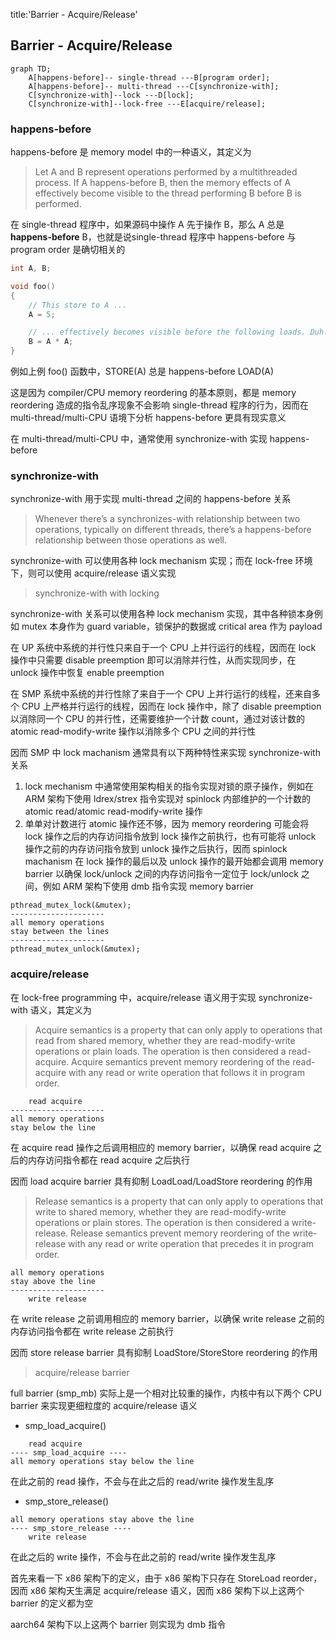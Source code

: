 title:'Barrier - Acquire/Release'
## Barrier - Acquire/Release

```mermaid
graph TD;
    A[happens-before]-- single-thread ---B[program order];
    A[happens-before]-- multi-thread ---C[synchronize-with];
    C[synchronize-with]--lock ---D[lock];
    C[synchronize-with]--lock-free ---E[acquire/release];
```


### happens-before

happens-before 是 memory model 中的一种语义，其定义为

> Let A and B represent operations performed by a multithreaded process. If A happens-before B, then the memory effects of A effectively become visible to the thread performing B before B is performed.


在 single-thread 程序中，如果源码中操作 A 先于操作 B，那么 A 总是 **happens-before** B，也就是说single-thread 程序中 happens-before 与 program order 是确切相关的

```c
int A, B;

void foo()
{
    // This store to A ...
    A = 5;

    // ... effectively becomes visible before the following loads. Duh!
    B = A * A;
}
```

例如上例 foo() 函数中，STORE(A) 总是 happens-before LOAD(A)

这是因为 compiler/CPU memory reordering 的基本原则，都是 memory reordering 造成的指令乱序现象不会影响 single-thread 程序的行为，因而在 multi-thread/multi-CPU 语境下分析 happens-before 更具有现实意义

在 multi-thread/multi-CPU 中，通常使用 synchronize-with 实现 happens-before



### synchronize-with

synchronize-with 用于实现 multi-thread 之间的 happens-before 关系

> Whenever there’s a synchronizes-with relationship between two operations, typically on different threads, there’s a happens-before relationship between those operations as well.


synchronize-with 可以使用各种 lock mechanism 实现；而在 lock-free 环境下，则可以使用 acquire/release 语义实现


> synchronize-with with locking

synchronize-with 关系可以使用各种 lock mechanism 实现，其中各种锁本身例如 mutex 本身作为 guard variable，锁保护的数据或 critical area 作为 payload


在 UP 系统中系统的并行性只来自于一个 CPU 上并行运行的线程，因而在 lock 操作中只需要 disable preemption 即可以消除并行性，从而实现同步，在 unlock 操作中恢复 enable preemption


在 SMP 系统中系统的并行性除了来自于一个 CPU 上并行运行的线程，还来自多个 CPU 上严格并行运行的线程，因而在 lock 操作中，除了 disable preemption 以消除同一个 CPU 的并行性，还需要维护一个计数 count，通过对该计数的 atomic read-modify-write 操作以消除多个 CPU 之间的并行性

因而 SMP 中 lock machanism 通常具有以下两种特性来实现 synchronize-with 关系

1. lock mechanism 中通常使用架构相关的指令实现对锁的原子操作，例如在 ARM 架构下使用 ldrex/strex 指令实现对 spinlock 内部维护的一个计数的 atomic read/atomic read-modify-write 操作
2. 单单对计数进行 atomic 操作还不够，因为 memory reordering 可能会将 lock 操作之后的内存访问指令放到 lock 操作之前执行，也有可能将 unlock 操作之前的内存访问指令放到 unlock 操作之后执行，因而 spinlock machanism 在 lock 操作的最后以及 unlock 操作的最开始都会调用 memory barrier 以确保 lock/unlock 之间的内存访问指令一定位于 lock/unlock 之间，例如 ARM 架构下使用 dmb 指令实现 memory barrier


```
pthread_mutex_lock(&mutex);
---------------------
all memory operations 
stay between the lines
---------------------
pthread_mutex_unlock(&mutex);
```


### acquire/release

在 lock-free programming 中，acquire/release 语义用于实现 synchronize-with 语义，其定义为

> Acquire semantics is a property that can only apply to operations that read from shared memory, whether they are read-modify-write operations or plain loads. The operation is then considered a read-acquire. Acquire semantics prevent memory reordering of the read-acquire with any read or write operation that follows it in program order.

```
    read acquire
---------------------
all memory operations 
stay below the line
```

在 acquire read 操作之后调用相应的 memory barrier，以确保 read acquire 之后的内存访问指令都在 read acquire 之后执行

因而 load acquire barrier 具有抑制 LoadLoad/LoadStore reordering 的作用


> Release semantics is a property that can only apply to operations that write to shared memory, whether they are read-modify-write operations or plain stores. The operation is then considered a write-release. Release semantics prevent memory reordering of the write-release with any read or write operation that precedes it in program order.

```
all memory operations 
stay above the line
---------------------
    write release
```

在 write release 之前调用相应的 memory barrier，以确保 write release 之前的内存访问指令都在 write release 之前执行

因而 store release barrier 具有抑制 LoadStore/StoreStore reordering 的作用


> acquire/release barrier

full barrier (smp_mb) 实际上是一个相对比较重的操作，内核中有以下两个 CPU barrier 来实现更细粒度的 acquire/release 语义

- smp_load_acquire()

```
    read acquire
---- smp_load_acquire ----
all memory operations stay below the line
```

在此之前的 read 操作，不会与在此之后的 read/write 操作发生乱序

- smp_store_release()

```
all memory operations stay above the line
---- smp_store_release ----
    write release
```

在此之后的 write 操作，不会与在此之前的 read/write 操作发生乱序


首先来看一下 x86 架构下的定义，由于 x86 架构下只存在 StoreLoad reorder，因而 x86 架构天生满足 acquire/release 语义，因而 x86 架构下以上这两个 barrier 的定义都为空

aarch64 架构下以上这两个 barrier 则实现为 dmb 指令



